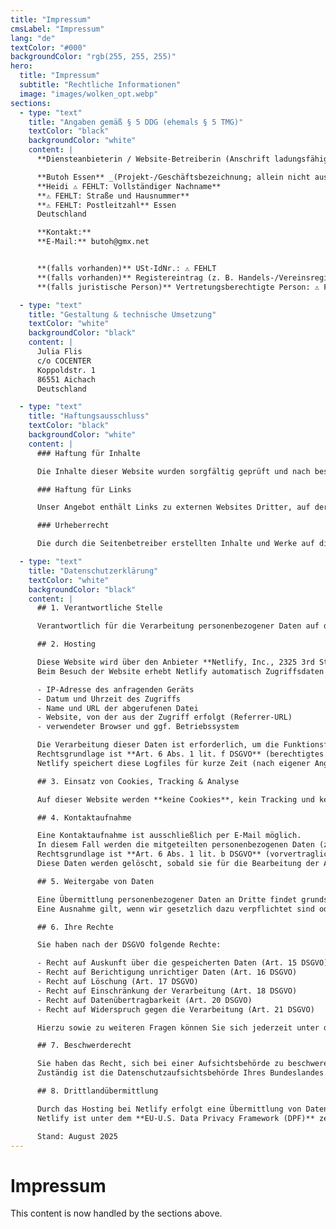 ```yaml
---
title: "Impressum"
cmsLabel: "Impressum"
lang: "de"
textColor: "#000"
backgroundColor: "rgb(255, 255, 255)"
hero:
  title: "Impressum"
  subtitle: "Rechtliche Informationen"
  image: "images/wolken_opt.webp"
sections:
  - type: "text"
    title: "Angaben gemäß § 5 DDG (ehemals § 5 TMG)"
    textColor: "black"
    backgroundColor: "white"
    content: |
      **Diensteanbieterin / Website-Betreiberin (Anschrift ladungsfähig)**

      **Butoh Essen** _(Projekt-/Geschäftsbezeichnung; allein nicht ausreichend)_  
      **Heidi ⚠️ FEHLT: Vollständiger Nachname**  
      **⚠️ FEHLT: Straße und Hausnummer**  
      **⚠️ FEHLT: Postleitzahl** Essen  
      Deutschland

      **Kontakt:**  
      **E-Mail:** butoh@gmx.net  


      **(falls vorhanden)** USt-IdNr.: ⚠️ FEHLT  
      **(falls vorhanden)** Registereintrag (z. B. Handels-/Vereinsregister) inkl. Registernummer: ⚠️ FEHLT  
      **(falls juristische Person)** Vertretungsberechtigte Person: ⚠️ FEHLT

  - type: "text"
    title: "Gestaltung & technische Umsetzung"
    textColor: "white"
    backgroundColor: "black"
    content: |
      Julia Flis  
      c/o COCENTER  
      Koppoldstr. 1  
      86551 Aichach  
      Deutschland

  - type: "text"
    title: "Haftungsausschluss"
    textColor: "black"
    backgroundColor: "white"
    content: |
      ### Haftung für Inhalte

      Die Inhalte dieser Website wurden sorgfältig geprüft und nach bestem Wissen erstellt. Dennoch kann keine Gewähr für die Richtigkeit, Vollständigkeit und Aktualität der bereitgestellten Inhalte übernommen werden. Als Diensteanbieter sind wir gemäß § 7 Abs. 1 DDG (ehemals § 7 Abs. 1 TMG) für eigene Inhalte auf diesen Seiten nach den allgemeinen Gesetzen verantwortlich. Nach §§ 8 bis 10 DDG sind wir jedoch nicht verpflichtet, übermittelte oder gespeicherte fremde Informationen zu überwachen oder nach Umständen zu forschen, die auf eine rechtswidrige Tätigkeit hinweisen. Verpflichtungen zur Entfernung oder Sperrung der Nutzung von Informationen nach den allgemeinen Gesetzen bleiben hiervon unberührt. Eine diesbezügliche Haftung ist jedoch erst ab dem Zeitpunkt der Kenntnis einer konkreten Rechtsverletzung möglich. Bei Bekanntwerden von entsprechenden Rechtsverletzungen werden wir diese Inhalte umgehend entfernen.

      ### Haftung für Links

      Unser Angebot enthält Links zu externen Websites Dritter, auf deren Inhalte wir keinen Einfluss haben. Deshalb können wir für diese fremden Inhalte auch keine Gewähr übernehmen. Für die Inhalte der verlinkten Seiten ist stets der jeweilige Anbieter oder Betreiber verantwortlich. Die verlinkten Seiten wurden zum Zeitpunkt der Verlinkung auf mögliche Rechtsverstöße überprüft; rechtswidrige Inhalte waren zu diesem Zeitpunkt nicht erkennbar. Eine permanente inhaltliche Kontrolle der verlinkten Seiten ist jedoch ohne konkrete Anhaltspunkte einer Rechtsverletzung nicht zumutbar. Bei Bekanntwerden von Rechtsverletzungen werden wir derartige Links umgehend entfernen.

      ### Urheberrecht

      Die durch die Seitenbetreiber erstellten Inhalte und Werke auf diesen Seiten unterliegen dem deutschen Urheberrecht. Die Vervielfältigung, Bearbeitung, Verbreitung und jede Art der Verwertung außerhalb der Grenzen des Urheberrechts bedürfen der schriftlichen Zustimmung der jeweils Berechtigten. Downloads und Kopien dieser Seite sind nur für den privaten, nicht kommerziellen Gebrauch gestattet. Soweit die Inhalte auf dieser Seite nicht vom Betreiber erstellt wurden, werden die Urheberrechte Dritter beachtet und entsprechende Inhalte als solche gekennzeichnet. Sollten Sie trotzdem eine Urheberrechtsverletzung bemerken, bitten wir um einen Hinweis. Bei Bekanntwerden von Rechtsverletzungen entfernen wir derartige Inhalte umgehend.

  - type: "text"
    title: "Datenschutzerklärung"
    textColor: "white"
    backgroundColor: "black"
    content: |
      ## 1. Verantwortliche Stelle

      Verantwortlich für die Verarbeitung personenbezogener Daten auf dieser Website ist:

      ## 2. Hosting

      Diese Website wird über den Anbieter **Netlify, Inc., 2325 3rd Street, Suite 296, San Francisco, California 94107, USA** bereitgestellt.  
      Beim Besuch der Website erhebt Netlify automatisch Zugriffsdaten (sogenannte Server-Logfiles). Diese beinhalten z. B.:

      - IP-Adresse des anfragenden Geräts
      - Datum und Uhrzeit des Zugriffs
      - Name und URL der abgerufenen Datei
      - Website, von der aus der Zugriff erfolgt (Referrer-URL)
      - verwendeter Browser und ggf. Betriebssystem

      Die Verarbeitung dieser Daten ist erforderlich, um die Funktionsfähigkeit der Website sicherzustellen und Angriffe abzuwehren.  
      Rechtsgrundlage ist **Art. 6 Abs. 1 lit. f DSGVO** (berechtigtes Interesse an der sicheren und fehlerfreien Bereitstellung der Website).  
      Netlify speichert diese Logfiles für kurze Zeit (nach eigener Angabe maximal 30 Tage).

      ## 3. Einsatz von Cookies, Tracking & Analyse

      Auf dieser Website werden **keine Cookies**, kein Tracking und keine Analysetools eingesetzt.

      ## 4. Kontaktaufnahme

      Eine Kontaktaufnahme ist ausschließlich per E-Mail möglich.  
      In diesem Fall werden die mitgeteilten personenbezogenen Daten (z. B. Name, E-Mail-Adresse, Inhalt der Nachricht) ausschließlich zur Bearbeitung der Anfrage genutzt.  
      Rechtsgrundlage ist **Art. 6 Abs. 1 lit. b DSGVO** (vorvertragliche Maßnahmen bzw. Vertragserfüllung) oder **Art. 6 Abs. 1 lit. f DSGVO** (berechtigtes Interesse an der Bearbeitung der Anfrage).  
      Diese Daten werden gelöscht, sobald sie für die Bearbeitung der Anfrage nicht mehr erforderlich sind.

      ## 5. Weitergabe von Daten

      Eine Übermittlung personenbezogener Daten an Dritte findet grundsätzlich nicht statt.  
      Eine Ausnahme gilt, wenn wir gesetzlich dazu verpflichtet sind oder dies zur Durchsetzung unserer Rechte erforderlich ist.

      ## 6. Ihre Rechte

      Sie haben nach der DSGVO folgende Rechte:

      - Recht auf Auskunft über die gespeicherten Daten (Art. 15 DSGVO)
      - Recht auf Berichtigung unrichtiger Daten (Art. 16 DSGVO)
      - Recht auf Löschung (Art. 17 DSGVO)
      - Recht auf Einschränkung der Verarbeitung (Art. 18 DSGVO)
      - Recht auf Datenübertragbarkeit (Art. 20 DSGVO)
      - Recht auf Widerspruch gegen die Verarbeitung (Art. 21 DSGVO)

      Hierzu sowie zu weiteren Fragen können Sie sich jederzeit unter der oben angegebenen Adresse an uns wenden.

      ## 7. Beschwerderecht

      Sie haben das Recht, sich bei einer Aufsichtsbehörde zu beschweren, wenn Sie der Ansicht sind, dass die Verarbeitung Ihrer personenbezogenen Daten rechtswidrig erfolgt.  
      Zuständig ist die Datenschutzaufsichtsbehörde Ihres Bundeslandes.

      ## 8. Drittlandübermittlung

      Durch das Hosting bei Netlify erfolgt eine Übermittlung von Daten (insbesondere Server-Logs) in die USA.  
      Netlify ist unter dem **EU-U.S. Data Privacy Framework (DPF)** zertifiziert und gewährleistet damit ein angemessenes Datenschutzniveau.

      Stand: August 2025
---
```


# Impressum

This content is now handled by the sections above.
